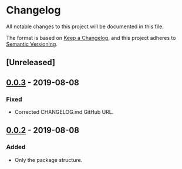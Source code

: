 # Changelog
All notable changes to this project will be documented in this file.

The format is based on [Keep a Changelog](https://keepachangelog.com/en/1.0.0/),
and this project adheres to [Semantic Versioning](https://semver.org/spec/v2.0.0.html).

## [Unreleased]

## [0.0.3] - 2019-08-08
### Fixed
- Corrected CHANGELOG.md GitHub URL.

## [0.0.2] - 2019-08-08
### Added
- Only the package structure. 

[0.0.3]: https://github.com/NunoMCSilva/example/releases/tag/v0.0.3
[0.0.2]: https://github.com/NunoMCSilva/example/releases/tag/v0.0.2
